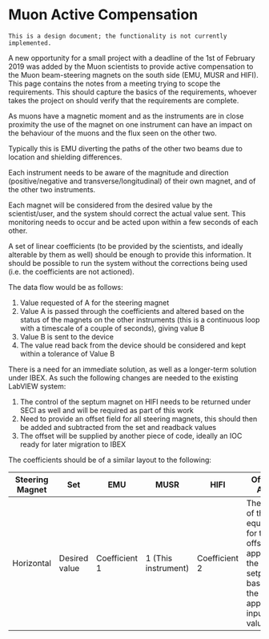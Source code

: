 # Muon Active Compensation

```{note}
This is a design document; the functionality is not currently implemented.
```

A new opportunity for a small project with a deadline of the 1st of February 2019 was added by the Muon scientists to provide active compensation to the Muon beam-steering magnets on the south side (EMU, MUSR and HIFI).
This page contains the notes from a meeting trying to scope the requirements. This should capture the basics of the requirements, whoever takes the project on should verify that the requirements are complete.

As muons have a magnetic moment and as the instruments are in close proximity the use of the magnet on one instrument can have an impact on the behaviour of the muons and the flux seen on the other two.

Typically this is EMU diverting the paths of the other two beams due to location and shielding differences.

Each instrument needs to be aware of the magnitude and direction (positive/negative and transverse/longitudinal) of their own magnet, and of the other two instruments.

Each magnet will be considered from the desired value by the scientist/user, and the system should correct the actual value sent. This monitoring needs to occur and be acted upon within a few seconds of each other.

A set of linear coefficients (to be provided by the scientists, and ideally alterable by them as well) should be enough to provide this information. It should be possible to run the system without the corrections being used (i.e. the coefficients are not actioned). 

The data flow would be as follows:
1. Value requested of A for the steering magnet
1. Value A is passed through the coefficients and altered based on the status of the magnets on the other instruments (this is a continuous loop with a timescale of a couple of seconds), giving value B
1. Value B is sent to the device
1. The value read back from the device should be considered and kept within a tolerance of Value B

There is a need for an immediate solution, as well as a longer-term solution under IBEX. As such the following changes are needed to the existing LabVIEW system:
1. The control of the septum magnet on HIFI needs to be returned under SECI as well and will be required as part of this work
1. Need to provide an offset field for all steering magnets, this should then be added and subtracted from the set and readback values
1. The offset will be supplied by another piece of code, ideally an IOC ready for later migration to IBEX

The coefficients should be of a similar layout to the following:

| Steering Magnet | Set | EMU | MUSR | HIFI | Offset to Apply |
| --- | --- | --- | ---| --- | --- |
| Horizontal | Desired value | Coefficient 1 | 1 (This instrument) | Coefficient 2 | The result of the equation for the offset to apply to the setpoint based on the appropriate input values |